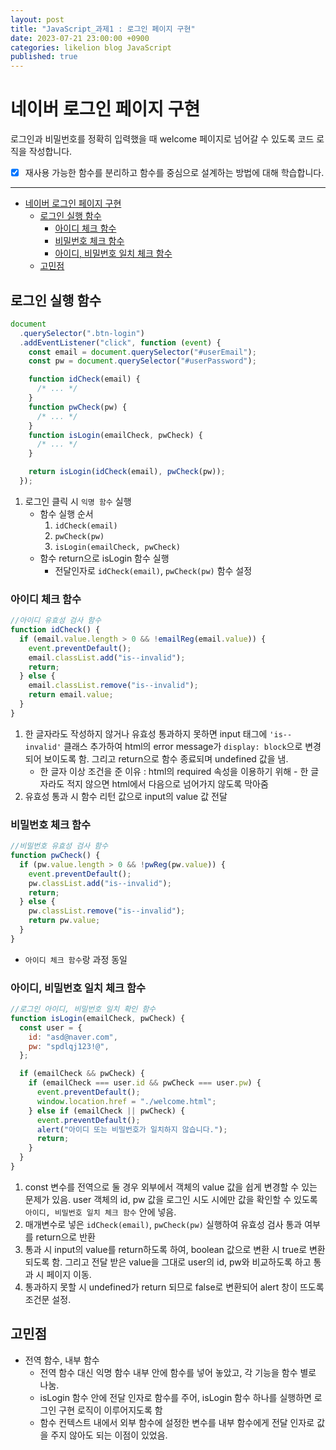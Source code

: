 ```yaml
---
layout: post
title: "JavaScript_과제1 : 로그인 페이지 구현"
date: 2023-07-21 23:00:00 +0900
categories: likelion blog JavaScript
published: true
---
```


# 네이버 로그인 페이지 구현

로그인과 비밀번호를 정확히 입력했을 때 welcome 페이지로 넘어갈 수 있도록 코드 로직을 작성합니다.

- [x] 재사용 가능한 함수를 분리하고 함수를 중심으로 설계하는 방법에 대해 학습합니다.

---

- [네이버 로그인 페이지 구현](#네이버-로그인-페이지-구현)
  - [로그인 실행 함수](#로그인-실행-함수)
    - [아이디 체크 함수](#아이디-체크-함수)
    - [비밀번호 체크 함수](#비밀번호-체크-함수)
    - [아이디, 비밀번호 일치 체크 함수](#아이디-비밀번호-일치-체크-함수)
  - [고민점](#고민점)

## 로그인 실행 함수

```js
document
  .querySelector(".btn-login")
  .addEventListener("click", function (event) {
    const email = document.querySelector("#userEmail");
    const pw = document.querySelector("#userPassword");

    function idCheck(email) {
      /* ... */
    }
    function pwCheck(pw) {
      /* ... */
    }
    function isLogin(emailCheck, pwCheck) {
      /* ... */
    }

    return isLogin(idCheck(email), pwCheck(pw));
  });
```

1. 로그인 클릭 시 `익명 함수` 실행
   - 함수 실행 순서
     1. `idCheck(email)`
     2. `pwCheck(pw)`
     3. `isLogin(emailCheck, pwCheck)`
   - 함수 return으로 isLogin 함수 실행
     - 전달인자로 `idCheck(email)`, `pwCheck(pw)` 함수 설정

### 아이디 체크 함수

```js
//아이디 유효성 검사 함수
function idCheck() {
  if (email.value.length > 0 && !emailReg(email.value)) {
    event.preventDefault();
    email.classList.add("is--invalid");
    return;
  } else {
    email.classList.remove("is--invalid");
    return email.value;
  }
}
```

1. 한 글자라도 작성하지 않거나 유효성 통과하지 못하면 input 태그에 `'is--invalid'` 클래스 추가하여 html의 error message가 `display: block`으로 변경되어 보이도록 함. 그리고 return으로 함수 종료되며 undefined 값을 냄.
   - 한 글자 이상 조건을 준 이유 : html의 required 속성을 이용하기 위해 - 한 글자라도 적지 않으면 html에서 다음으로 넘어가지 않도록 막아줌
2. 유효성 통과 시 함수 리턴 값으로 input의 value 값 전달

### 비밀번호 체크 함수

```js
//비밀번호 유효성 검사 함수
function pwCheck() {
  if (pw.value.length > 0 && !pwReg(pw.value)) {
    event.preventDefault();
    pw.classList.add("is--invalid");
    return;
  } else {
    pw.classList.remove("is--invalid");
    return pw.value;
  }
}
```

- `아이디 체크 함수`랑 과정 동일

### 아이디, 비밀번호 일치 체크 함수

```js
//로그인 아이디, 비밀번호 일치 확인 함수
function isLogin(emailCheck, pwCheck) {
  const user = {
    id: "asd@naver.com",
    pw: "spdlqj123!@",
  };

  if (emailCheck && pwCheck) {
    if (emailCheck === user.id && pwCheck === user.pw) {
      event.preventDefault();
      window.location.href = "./welcome.html";
    } else if (emailCheck || pwCheck) {
      event.preventDefault();
      alert("아이디 또는 비밀번호가 일치하지 않습니다.");
      return;
    }
  }
}
```

1. const 변수를 전역으로 둘 경우 외부에서 객체의 value 값을 쉽게 변경할 수 있는 문제가 있음. user 객체의 id, pw 값을 로그인 시도 시에만 값을 확인할 수 있도록 `아이디, 비밀번호 일치 체크 함수` 안에 넣음.
2. 매개변수로 넣은 `idCheck(email)`, `pwCheck(pw)` 실행하여 유효성 검사 통과 여부를 return으로 반환
3. 통과 시 input의 value를 return하도록 하여, boolean 값으로 변환 시 true로 변환되도록 함. 그리고 전달 받은 value을 그대로 user의 id, pw와 비교하도록 하고 통과 시 페이지 이동.
4. 통과하지 못할 시 undefined가 return 되므로 false로 변환되어 alert 창이 뜨도록 조건문 설정.

## 고민점

- 전역 함수, 내부 함수
  - 전역 함수 대신 익명 함수 내부 안에 함수를 넣어 놓았고, 각 기능을 함수 별로 나눔.
  - isLogin 함수 안에 전달 인자로 함수를 주어, isLogin 함수 하나를 실행하면 로그인 구현 로직이 이루어지도록 함
  - 함수 컨텍스트 내에서 외부 함수에 설정한 변수를 내부 함수에게 전달 인자로 값을 주지 않아도 되는 이점이 있었음.
